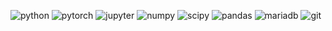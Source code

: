 ![python](https://img.shields.io/badge/python-3776AB?style=for-the-badge&logo=python&logoColor=white) ![pytorch](https://img.shields.io/badge/pytorch-EE4C2C?style=for-the-badge&logo=pytorch&logoColor=white) ![jupyter](https://img.shields.io/badge/jupyter-F37626?style=for-the-badge&logo=jupyter&logoColor=white) ![numpy](https://img.shields.io/badge/numpyr-013243?style=for-the-badge&logo=numpy&logoColor=white) ![scipy](https://img.shields.io/badge/scipy-8CAAE6?style=for-the-badge&logo=scipy&logoColor=white) ![pandas](https://img.shields.io/badge/pandas-150458?style=for-the-badge&logo=pandas&logoColor=white) ![mariadb](https://img.shields.io/badge/mariadb-FEDA03?style=for-the-badge&logo=mariadb&logoColor=white) ![git](https://img.shields.io/badge/git-609926?style=for-the-badge&logo=git&logoColor=white) 
